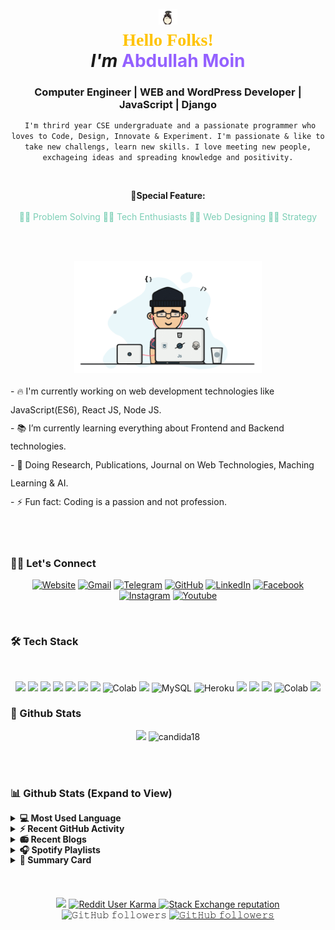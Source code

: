 
<h1 align="center" style="padding-top:-5px"> 
<a target="_blank">
    <img src="https://raw.githubusercontent.com/abdullahmoin/abdullahmoin/main/icons/totoro.gif" width="30px" style="max-width:50%;">
  </a></br>
  <span style="font-family:Courgette; color:#FFC300;">Hello Folks!</span><a target="_blank">
  </a>
  <br><span style="font-style: italic;">I'm</span> <span style="color:#9461FF">Abdullah Moin</span>
</h1>
<h3 align="center" style="margin-bottom:7px;" > Computer Engineer | WEB and WordPress Developer | JavaScript | Django</h3>
<p align="center"> <code> I'm thrird year CSE undergraduate and a passionate programmer who loves to Code, Design, Innovate & Experiment. I'm passionate & like to take new challengs, learn new skills. I love meeting new people, exchageing ideas and spreading knowledge and positivity.</code></p>
<br>
<p align="center">🎉<b>Special Feature:</b> 
<br>
<br>
       <span style="color:#7DCFB6;"> 🐱‍👤 Problem Solving 🐱‍👤 Tech Enthusiasts 🐱‍👤 Web Designing 🐱‍👤 Strategy </span>
</p>
<br>
<br>
<p align="center">
<a target="_blank">
  <img align="center" height="180" width="300" alt="GIF" src="https://raw.githubusercontent.com/abdullahmoin/abdullahmoin/main/img/image.gif">
</a>
</p>
<span style="line-height: 2.1em;">
- 🔥 I'm currently working on web development technologies like JavaScript(ES6), React JS, Node JS. <br>
- 📚 I’m currently learning everything about Frontend and Backend technologies.<br>
- 🔬 Doing Research, Publications, Journal on Web Technologies, Maching Learning & AI.<br>
- ⚡ Fun fact: Coding is a passion and not profession.<br>
</span>
<br>
<br>
<br>
<h3> 🙋‍♀️ Let's Connect </h3>
<p  align="center">
<a href="https://abdullahmoin.com"><img src="https://img.icons8.com/bubbles/50/000000/web.png" alt="Website"/></a>
<a href="mailto:moin.ndc08@gmail.com"><img src="https://img.icons8.com/bubbles/50/000000/gmail.png" alt="Gmail"/></a>
<a href="https://t.me/m_oi_n"><img src="https://img.icons8.com/bubbles/50/000000/telegram-app.png" alt="Telegram"/></a>
<a href="https://github.com/abdullahmoin"><img src="https://img.icons8.com/bubbles/50/000000/github.png" alt="GitHub"/></a>
<a href="https://linkedin.com/in/abdullahmoin/"><img src="https://img.icons8.com/bubbles/50/000000/linkedin.png" alt="LinkedIn"/></a>
<a href="https://www.facebook.com/abdullahmoin08/"><img src="https://img.icons8.com/bubbles/50/000000/facebook-new.png" alt="Facebook"/></a>
<a href="https://www.instagram.com/m_oi_n/"><img src="https://img.icons8.com/bubbles/50/000000/instagram.png" alt="Instagram"/></a>
<a href="https://www.youtube.com/channel/UC9jD3fIvFmp_zoesTdOnn0Q"><img src="https://img.icons8.com/bubbles/50/000000/youtube.png" alt="Youtube"/></a>
</p>
<br>
<h3> 🛠️ Tech Stack </h3>
<br>
<p align="center" style="cursor: pointer;">
<img src="https://img.shields.io/badge/javascript%20-%23323330.svg?&style=for-the-badge&logo=javascript&logoColor=%23F7DF1E">
<img src="https://img.shields.io/badge/react%20-%2320232a.svg?&style=for-the-badge&logo=react&logoColor=%2361DAFB">
<img src="https://img.shields.io/badge/-Nodejs-3C873A?style=for-the-badge&labelColor=black&logo=node.js&logoColor=3C873A">
<img src="https://img.shields.io/badge/html5%20-%23E34F26.svg?&style=for-the-badge&logo=html5&logoColor=white">
<img src="https://img.shields.io/badge/css3%20-%231572B6.svg?&style=for-the-badge&logo=css3&logoColor=white">
<img src="https://img.shields.io/badge/bootstrap%20-%23563D7C.svg?&style=for-the-badge&logo=bootstrap&logoColor=white">
<img src="https://img.shields.io/badge/python%20-%2314354C.svg?&style=for-the-badge&logo=python&logoColor=white">
<img alt="Colab" src="https://img.shields.io/badge/django-900C3E.svg?style=for-the-badge&logo=django&logoColor=white">
<img src="https://img.shields.io/badge/MongoDB-4EA94B?style=for-the-badge&logo=mongodb&logoColor=white">
<img alt="MySQL" src="https://img.shields.io/badge/MySQL-%2300f.svg?style=for-the-badge&logo=MySQL&logoColor=white">
<img alt="Heroku" src="https://img.shields.io/badge/Heroku%20-%23430098.svg?style=for-the-badge&logo=heroku&logoColor=white">
<img src="https://img.shields.io/badge/-Firebase-FFCA28?style=for-the-badge&logo=firebase&logoColor=white">
<img src="https://img.shields.io/badge/netlify-00C7B7.svg?style=for-the-badge&logo=netlify&logoColor=black"/>
<img src="https://img.shields.io/badge/Visual_Studio-5C2D91?style=for-the-badge&logo=visual%20studio&logoColor=white">
<img alt="Colab" src="https://img.shields.io/badge/Colab-00b56a.svg?style=for-the-badge&logo=google-colab&logoColor=white">
<img src="https://img.shields.io/badge/git%20-%23F05033.svg?&style=for-the-badge&logo=git&logoColor=white"/>
</p>
<h3> 🧬 Github Stats </h3>
<div align="center" style="cursor: pointer;">

![](https://github-readme-stats.vercel.app/api?username=abdullahmoin&theme=dark&show_icons=true&text_color=0092CC&icon_color=C00707&bg_color=000000&title_color=00ADFE)
<img src="https://github-readme-streak-stats.herokuapp.com/?user=abdullahmoin&theme=algolia&hide_border=true&fire=DCD427&background=000000&sideNums=0092CC&currStreakLabel=C00707" alt="candida18"  />
</div>
<br>
<br>
<h3> 📊 Github Stats (Expand to View) </h3>
<div style="cursor: pointer; line-height: 1.2em; ">
<details> 
  <summary><b>💻 Most Used Language</b></summary>
  <br/>
  <p align="center" > 
<br/>
  &nbsp;
	  <img src="https://github-readme-stats.vercel.app/api/top-langs?username=abdullahmoin&show_icons=true&locale=en&layout=compact&theme=algolia" alt="abdullahmoin" height="192px"/>
  <br/>
  <b>Note:</b> Top languages is only a metric of the languages my public code consists of and doesn't reflect experience or skill level.
  </p>
</details>
<details>
  <summary><b>⚡ Recent GitHub Activity</b></summary>
  <br/>
   <a href="https://github.com/abdullahmoin"><p align="center"><img alt=""src="https://activity-graph.herokuapp.com/graph?username=abdullahmoin&custom_title=ANDULLAH%20MOIN's%20Contribution%20Graph&theme=react-dark&bg_color=EEEEEE&line=FF9A00&point=2C82C9&color=F16F4E" /></p></a>
  <br/>
</details>
<details>
  <summary><b>📻 Recent Blogs</b></summary>
  <br/>
name: Latest blog post workflow
on:
  schedule: # Run workflow automatically
    - cron: '0 * * * *' # Runs every hour, on the hour
  workflow_dispatch: # Run workflow manually (without waiting for the cron to be called), through the Github Actions Workflow page directly
jobs:
  update-readme-with-blog:
    name: Update this repo's README with latest blog posts
    runs-on: ubuntu-latest
    steps:
      - name: Checkout
        uses: actions/checkout@v2
      - name: Pull in dev.to posts
        uses: gautamkrishnar/blog-post-workflow@master
        with:
          feed_list: "https://dev.to/feed/abdullahalmoin"
<br/>
</details>
<details>
  <summary><b>🎧 Spotify Playlists</b></summary>
<br/>
<br/>
</details>
<details>
  <summary><b>🧩 Summary Card</b></summary>
  <br/>
  <p align="center">
<img src="https://github-profile-summary-cards.vercel.app/api/cards/profile-details?username=abdullahmoin&theme=vue">
  </p>
<br/>
</details>
</div>
<br>
<br>
<br/>
<div align="center">
<img src="https://komarev.com/ghpvc/?username=abdullahmoin&style=flat&label=Visitors&color=lightgrey">
<a href="https://www.reddit.com/user/m_oi_n">
    <img alt="Reddit User Karma" src="https://img.shields.io/reddit/user-karma/combined/m_oi_n?label=karma&logo=reddit">
  </a>
  <a href="https://stackoverflow.com/users/15091982">
    <img alt="Stack Exchange reputation" src="https://img.shields.io/stackexchange/stackoverflow/r/15091982?color=orange&label=reputation&logo=stackoverflow"></a>
  <img alt="𝙶𝚒𝚝𝙷𝚞𝚋 𝚏𝚘𝚕𝚕𝚘𝚠𝚎𝚛𝚜" src="https://img.shields.io/github/followers/abdullahmoin?label=Followers&style=social">
  <a href="https://www.youtube.com/channel/UC9jD3fIvFmp_zoesTdOnn0Q">
  <img alt="𝙶𝚒𝚝𝙷𝚞𝚋 𝚏𝚘𝚕𝚕𝚘𝚠𝚎𝚛𝚜" src="https://img.shields.io/youtube/channel/subscribers/UC9jD3fIvFmp_zoesTdOnn0Q?style=social">
  </a>
</div>






<!--- All right reserverd to Abdullah Moin. Copy of the design and code will be violation of github copyright terms -->
<!--- Used pictures and logos icons are free  -->
